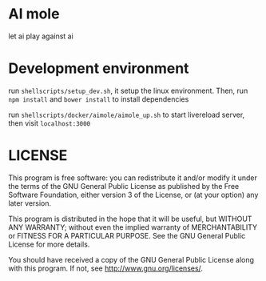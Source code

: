 # AI mole
let ai play against ai

# Development environment
run `shellscripts/setup_dev.sh`, it setup the linux environment. Then, run `npm install` and `bower install` to install dependencies

run `shellscripts/docker/aimole/aimole_up.sh` to start livereload server, then visit `localhost:3000`

# LICENSE
This program is free software: you can redistribute it and/or modify
it under the terms of the GNU General Public License as published by
the Free Software Foundation, either version 3 of the License, or
(at your option) any later version.

This program is distributed in the hope that it will be useful,
but WITHOUT ANY WARRANTY; without even the implied warranty of
MERCHANTABILITY or FITNESS FOR A PARTICULAR PURPOSE.  See the
GNU General Public License for more details.

You should have received a copy of the GNU General Public License
along with this program.  If not, see <http://www.gnu.org/licenses/>.
